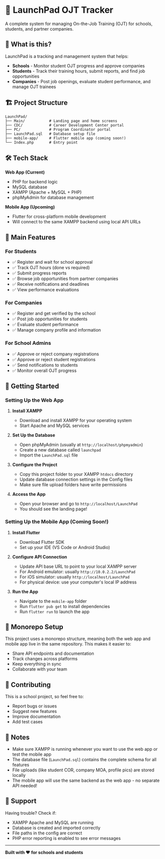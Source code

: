# 🚀 LaunchPad OJT Tracker

A complete system for managing On-the-Job Training (OJT) for schools, students, and partner companies.

## 📖 What is this?

LaunchPad is a tracking and management system that helps:
- **Schools** - Monitor student OJT progress and approve companies
- **Students** - Track their training hours, submit reports, and find job opportunities
- **Companies** - Post job openings, evaluate student performance, and manage OJT trainees

## 🏗️ Project Structure

```
LaunchPad/
├── Main/           # Landing page and home screens
├── CDC/            # Career Development Center portal
├── PC/             # Program Coordinator portal
├── LaunchPad.sql   # Database setup file
├── mobile-app/     # Flutter mobile app (coming soon!)
└── Index.php       # Entry point
```

## 🛠️ Tech Stack

**Web App (Current)**
- PHP for backend logic
- MySQL database
- XAMPP (Apache + MySQL + PHP)
- phpMyAdmin for database management

**Mobile App (Upcoming)**
- Flutter for cross-platform mobile development
- Will connect to the same XAMPP backend using local API URLs

## 🎯 Main Features

### For Students
- ✅ Register and wait for school approval
- ✅ Track OJT hours (done vs required)
- ✅ Submit progress reports
- ✅ Browse job opportunities from partner companies
- ✅ Receive notifications and deadlines
- ✅ View performance evaluations

### For Companies
- ✅ Register and get verified by the school
- ✅ Post job opportunities for students
- ✅ Evaluate student performance
- ✅ Manage company profile and information

### For School Admins
- ✅ Approve or reject company registrations
- ✅ Approve or reject student registrations
- ✅ Send notifications to students
- ✅ Monitor overall OJT progress

## 🚀 Getting Started

### Setting Up the Web App

1. **Install XAMPP**
   - Download and install XAMPP for your operating system
   - Start Apache and MySQL services

2. **Set Up the Database**
   - Open phpMyAdmin (usually at `http://localhost/phpmyadmin`)
   - Create a new database called `launchpad`
   - Import the `LaunchPad.sql` file

3. **Configure the Project**
   - Copy this project folder to your XAMPP `htdocs` directory
   - Update database connection settings in the Config files
   - Make sure file upload folders have write permissions

4. **Access the App**
   - Open your browser and go to `http://localhost/LaunchPad`
   - You should see the landing page!

### Setting Up the Mobile App (Coming Soon!)

1. **Install Flutter**
   - Download Flutter SDK
   - Set up your IDE (VS Code or Android Studio)

2. **Configure API Connection**
   - Update API base URL to point to your local XAMPP server
   - For Android emulator: usually `http://10.0.2.2/LaunchPad`
   - For iOS simulator: usually `http://localhost/LaunchPad`
   - For physical device: use your computer's local IP address

3. **Run the App**
   - Navigate to the `mobile-app` folder
   - Run `flutter pub get` to install dependencies
   - Run `flutter run` to launch the app

## 📱 Monorepo Setup

This project uses a monorepo structure, meaning both the web app and mobile app live in the same repository. This makes it easier to:
- Share API endpoints and documentation
- Track changes across platforms
- Keep everything in sync
- Collaborate with your team

## 🤝 Contributing

This is a school project, so feel free to:
- Report bugs or issues
- Suggest new features
- Improve documentation
- Add test cases

## 📝 Notes

- Make sure XAMPP is running whenever you want to use the web app or test the mobile app
- The database file (`LaunchPad.sql`) contains the complete schema for all features
- File uploads (like student COR, company MOA, profile pics) are stored locally
- The mobile app will use the same backend as the web app - no separate API needed!

## 📧 Support

Having trouble? Check if:
- XAMPP Apache and MySQL are running
- Database is created and imported correctly
- File paths in the config are correct
- PHP error reporting is enabled to see error messages

---

**Built with ❤️ for schools and students**
